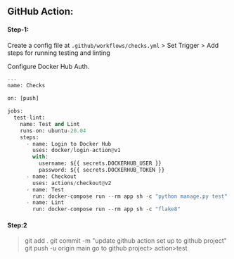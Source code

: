 ## GitHub Action:

#### Step-1:

Create a config file at `.github/workflows/checks.yml` > Set Trigger > Add steps for running testing and linting

Configure Docker Hub Auth.

```python
---
name: Checks

on: [push]

jobs:
  test-lint:
    name: Test and Lint
    runs-on: ubuntu-20.04
    steps:
      - name: Login to Docker Hub
        uses: docker/login-action@v1
        with:
          username: ${{ secrets.DOCKERHUB_USER }}
          password: ${{ secrets.DOCKERHUB_TOKEN }}
      - name: Checkout
        uses: actions/checkout@v2
      - name: Test
        run: docker-compose run --rm app sh -c "python manage.py test"
      - name: Lint
        run: docker-compose run --rm app sh -c "flake8"
```

#### Step:2

> git add .
> git commit -m "update github action set up to github project"
> git push -u origin main
> go to github project> action>test
